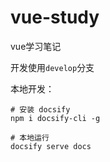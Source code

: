 # vue-study
vue学习笔记  

开发使用`develop`分支

本地开发：
```shell script
# 安装 docsify
npm i docsify-cli -g

# 本地运行
docsify serve docs
```
